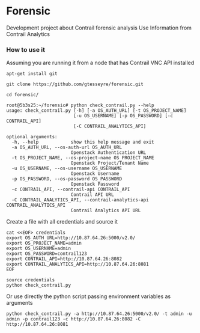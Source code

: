 # Forensic
Development project about Contrail forensic analysis
Use Information from Contrail Analytics

### How to use it 
Assuming you are running it from a node that has Contrail VNC API installed 
```
apt-get install git

git clone https://github.com/gtesseyre/forensic.git

cd forensic/

root@5b3s25:~/forensic# python check_contrail.py --help
usage: check_contrail.py [-h] [-a OS_AUTH_URL] [-t OS_PROJECT_NAME]
                         [-u OS_USERNAME] [-p OS_PASSWORD] [-c CONTRAIL_API]
                         [-C CONTRAIL_ANALYTICS_API]

optional arguments:
  -h, --help            show this help message and exit
  -a OS_AUTH_URL, --os-auth-url OS_AUTH_URL
                        Openstack Authentication URL
  -t OS_PROJECT_NAME, --os-project-name OS_PROJECT_NAME
                        Openstack Project/Tenant Name
  -u OS_USERNAME, --os-username OS_USERNAME
                        Openstack Username
  -p OS_PASSWORD, --os-password OS_PASSWORD
                        Openstack Password
  -c CONTRAIL_API, --contrail-api CONTRAIL_API
                        Contrail API URL
  -C CONTRAIL_ANALYTICS_API, --contrail-analytics-api CONTRAIL_ANALYTICS_API
                        Contrail Analytics API URL
```

Create a file with all credentials and source it 
```
cat <<EOF> credentials
export OS_AUTH_URL=http://10.87.64.26:5000/v2.0/
export OS_PROJECT_NAME=admin
export OS_USERNAME=admin
export OS_PASSWORD=contrail123
export CONTRAIL_API=http://10.87.64.26:8082
export CONTRAIL_ANALYTICS_API=http://10.87.64.26:8081
EOF

source credentials 
python check_contrail.py
```
Or use directly the python script passing environment variables as arguments
```
python check_contrail.py -a http://10.87.64.26:5000/v2.0/ -t admin -u admin -p contrail123 -c http://10.87.64.26:8082 -C http://10.87.64.26:8081
